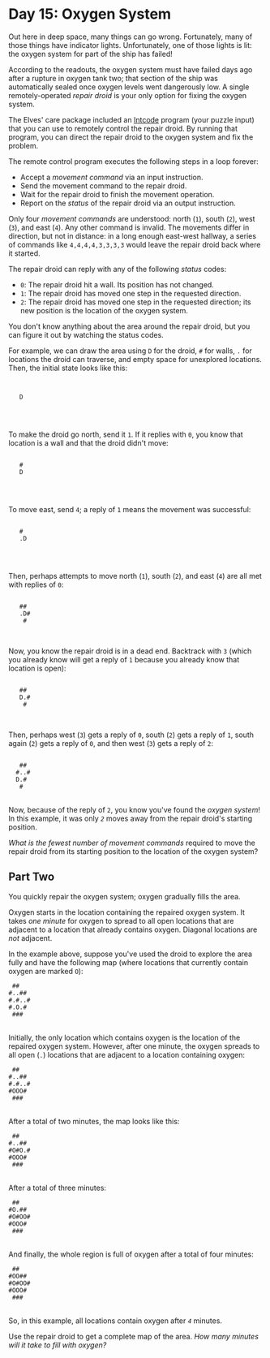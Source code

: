 # Day 15: Oxygen System

Out here in deep space, many things can go wrong. Fortunately, many of those things have indicator lights. Unfortunately, one of those lights is lit: the oxygen system for part of the ship has failed!

According to the readouts, the oxygen system must have failed days ago after a rupture in oxygen tank two; that section of the ship was automatically sealed once oxygen levels went dangerously low. A single remotely-operated <em>repair droid</em> is your only option for fixing the oxygen system.

The Elves' care package included an [Intcode](9) program (your puzzle input) that you can use to remotely control the repair droid. By running that program, you can direct the repair droid to the oxygen system and fix the problem.

The remote control program executes the following steps in a loop forever:

- Accept a <em>movement command</em> via an input instruction.
- Send the movement command to the repair droid.
- Wait for the repair droid to finish the movement operation.
- Report on the <em>status</em> of the repair droid via an output instruction.

Only four <em>movement commands</em> are understood: north (<code>1</code>), south (<code>2</code>), west (<code>3</code>), and east (<code>4</code>). Any other command is invalid. The movements differ in direction, but not in distance: in a long enough east-west hallway, a series of commands like <code>4,4,4,4,3,3,3,3</code> would leave the repair droid back where it started.

The repair droid can reply with any of the following <em>status</em> codes:

- <code>0</code>: The repair droid hit a wall. Its position has not changed.
- <code>1</code>: The repair droid has moved one step in the requested direction.
- <code>2</code>: The repair droid has moved one step in the requested direction; its new position is the location of the oxygen system.

You don't know anything about the area around the repair droid, but you can figure it out by watching the status codes.

For example, we can draw the area using <code>D</code> for the droid, <code>#</code> for walls, <code>.</code> for locations the droid can traverse, and empty space for unexplored locations. Then, the initial state looks like this:

<pre>
<code>

   D


</code>
</pre>

To make the droid go north, send it <code>1</code>. If it replies with <code>0</code>, you know that location is a wall and that the droid didn't move:

<pre>
<code>
   #
   D


</code>
</pre>

To move east, send <code>4</code>; a reply of <code>1</code> means the movement was successful:

<pre>
<code>
   #
   .D


</code>
</pre>

Then, perhaps attempts to move north (<code>1</code>), south (<code>2</code>), and east (<code>4</code>) are all met with replies of <code>0</code>:

<pre>
<code>
   ##
   .D#
    #

</code>
</pre>

Now, you know the repair droid is in a dead end. Backtrack with <code>3</code> (which you already know will get a reply of <code>1</code> because you already know that location is open):

<pre>
<code>
   ##
   D.#
    #

</code>
</pre>

Then, perhaps west (<code>3</code>) gets a reply of <code>0</code>, south (<code>2</code>) gets a reply of <code>1</code>, south again (<code>2</code>) gets a reply of <code>0</code>, and then west (<code>3</code>) gets a reply of <code>2</code>:

<pre>
<code>
   ##
  #..#
  D.#
   #
</code>
</pre>

Now, because of the reply of <code>2</code>, you know you've found the <em>oxygen system</em>! In this example, it was only <code><em>2</em></code> moves away from the repair droid's starting position.

<em>What is the fewest number of movement commands</em> required to move the repair droid from its starting position to the location of the oxygen system?

## Part Two

You quickly repair the oxygen system; oxygen gradually fills the area.

Oxygen starts in the location containing the repaired oxygen system. It takes <em>one minute</em> for oxygen to spread to all open locations that are adjacent to a location that already contains oxygen. Diagonal locations are <em>not</em> adjacent.

In the example above, suppose you've used the droid to explore the area fully and have the following map (where locations that currently contain oxygen are marked <code>O</code>):

<pre>
<code> ##
#..##
#.#..#
#.O.#
 ###
</code>
</pre>

Initially, the only location which contains oxygen is the location of the repaired oxygen system. However, after one minute, the oxygen spreads to all open (<code>.</code>) locations that are adjacent to a location containing oxygen:

<pre>
<code> ##
#..##
#.#..#
#OOO#
 ###
</code>
</pre>

After a total of two minutes, the map looks like this:

<pre>
<code> ##
#..##
#O#O.#
#OOO#
 ###
</code>
</pre>

After a total of three minutes:

<pre>
<code> ##
#O.##
#O#OO#
#OOO#
 ###
</code>
</pre>

And finally, the whole region is full of oxygen after a total of four minutes:

<pre>
<code> ##
#OO##
#O#OO#
#OOO#
 ###
</code>
</pre>

So, in this example, all locations contain oxygen after <code><em>4</em></code> minutes.

Use the repair droid to get a complete map of the area. <em>How many minutes will it take to fill with oxygen?</em>
